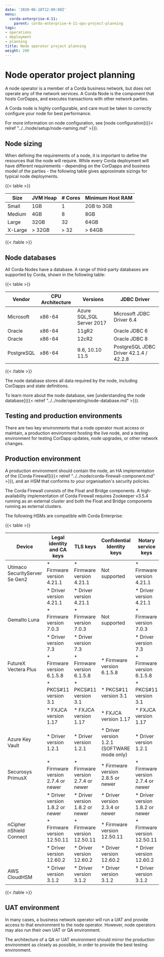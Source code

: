 ```yaml
---
date: '2020-06-18T12:00:00Z'
menu:
  corda-enterprise-4-11:
    parent: corda-enterprise-4-11-ops-project-planning
tags:
- operations
- deployment
- planning
title: Node operator project planning
weight: 200
---
```


# Node operator project planning

A node operator is a member of a Corda business network, but does not operate any of the network services. A Corda Node
is the component that hosts CorDapps, and executes transactions with other network parties.

A Corda node is highly configurable, and care must be taken to correctly configure your node for best performance.

For more information on node configuration, see [node configuration]({{< relref "../../node/setup/node-naming.md" >}}).

## Node sizing

When defining the requirements of a node, it is important to define the resources that the node will require. While every
Corda deployment will have different requirements - depending on the CorDapps and business model of the parties - the
following table gives approximate sizings for typical node deployments.

{{< table >}}

|Size|JVM Heap|# Cores|Minimum Host RAM|
|------------|---------|-------|----------------|
|Small|1GB|1|2GB to 3GB|
|Medium|4GB|8|8GB|
|Large|32GB|32|64GB|
|X-Large|> 32GB|> 32|> 64GB|

{{< /table >}}

## Node databases

All Corda Nodes have a database. A range of third-party databases are supported by Corda, shown in the following table:

{{< table >}}

|Vendor|CPU Architecture|Versions|JDBC Driver|
|-------------------------------|------------------|------------------|------------------------|
|Microsoft|x86-64|Azure SQL,SQL Server 2017|Microsoft JDBC Driver 6.4|
|Oracle|x86-64|11gR2|Oracle JDBC 6|
|Oracle|x86-64|12cR2|Oracle JDBC 8|
|PostgreSQL|x86-64|9.6, 10.10 11.5|PostgreSQL JDBC Driver 42.1.4 / 42.2.8|

{{< /table >}}

The node database stores all data required by the node, including CorDapps and state definitions.

To learn more about the node database, see [understanding the node database]({{< relref "../../node/operating/node-database.md" >}}).

## Testing and production environments

There are two key environments that a node operator must access or maintain, a production environment hosting the live
node, and a testing environment for testing CorDapp updates, node upgrades, or other network changes.

## Production environment

A production environment should contain the node, an HA implementation of the [Corda Firewall]({{< relref "../../node/corda-firewall-component.md" >}}),
and an HSM that conforms to your organisation's security policies.

The Corda Firewall consists of the Float and Bridge components. A high-availability implementation of Corda Firewall
requires Zookeeper v3.5.4 running as an external cluster and both the Float and Bridge components running as external clusters.

The following HSMs are compatible with Corda Enterprise:

{{< table >}}

|Device|Legal identity and CA keys|TLS keys|Confidential Identity keys|Notary service keys|
|-------------------------------|----------------------------|----------------------------|----------------------------|-----------------------------|
| Utimaco SecurityServer Se Gen2| * Firmware version 4.21.1  | * Firmware version 4.21.1  | Not supported              | * Firmware version 4.21.1   |
|                               | * Driver version 4.21.1    | * Driver version 4.21.1    |                            | * Driver version 4.21.1     |
| Gemalto Luna                  | * Firmware version 7.0.3   | * Firmware version 7.0.3   | Not supported              | * Firmware version 7.0.3    |
|                               | * Driver version 7.3       | * Driver version 7.3       |                            | * Driver version 7.3        |
| FutureX Vectera Plus          | * Firmware version 6.1.5.8 | * Firmware version 6.1.5.8 | * Firmware version 6.1.5.8 | * Firmware version 6.1.5.8  |
|                               | * PKCS#11 version 3.1      | * PKCS#11 version 3.1      | * PKCS#11 version 3.1      | * PKCS#11 version 3.1       |
|                               | * FXJCA version 1.17       | * FXJCA version 1.17       | * FXJCA version 1.17       | * FXJCA version 1.17        |
| Azure Key Vault               | * Driver version 1.2.1     | * Driver version 1.2.1     | * Driver version 1.2.1 (SOFTWARE mode only)| * Driver version 1.2.1      |
| Securosys PrimusX             | * Firmware version 2.7.4 or newer  | * Firmware version 2.7.4 or newer   | * Firmware version 2.8.5 or newer   | * Firmware version 2.7.4 or newer    |
|                               | * Driver version 1.8.2 or newer     | * Driver version 1.8.2 or newer     | * Driver version 2.3.4 or newer     | * Driver version 1.8.2 or newer      |
| nCipher nShield Connect       | * Firmware version 12.50.11| * Firmware version 12.50.11| * Firmware version 12.50.11| * Firmware version 12.50.11 |
|                               | * Driver version 12.60.2   | * Driver version 12.60.2   | * Driver version 12.60.2   | * Driver version 12.60.2    |
| AWS CloudHSM                  | * Driver version 3.1.2     | * Driver version 3.1.2     | * Driver version 3.1.2     | * Driver version 3.1.2      |

{{< /table >}}

## UAT environment

In many cases, a business network operator will run a UAT and provide access to that environment to the node operator.
However, node operators may also run their own UAT or QA environment.

The architecture of a QA or UAT environment should mirror the production environment as closely as possible, in order to
provide the best testing environment.
